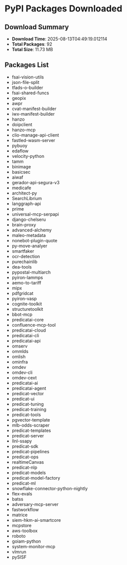 # PyPI Packages Downloaded

## Download Summary
- **Download Time**: 2025-08-13T04:49:19.012114
- **Total Packages**: 92
- **Total Size**: 11.73 MB

## Packages List
- fsai-vision-utils
- json-file-split
- tfads-o-builder
- fsai-shared-funcs
- geopix
- awpr
- cvat-manifest-builder
- iwx-manifest-builder
- hanzo
- doipclient
- hanzo-mcp
- clio-manage-api-client
- fastled-wasm-server
- pybuoy
- edaflow
- velocity-python
- tamm
- binimage
- basicsec
- aiwaf
- gerador-api-segura-v3
- medicafe
- architect-py
- SearchLibrium
- langgraph-api
- prime
- universal-mcp-serpapi
- django-chelseru
- brain-proxy
- advanced-alchemy
- maleo-metadata
- nonebot-plugin-quote
- py-move-analyer
- smartfaker
- ocr-detection
- purechainlib
- dea-tools
- pypostal-multiarch
- pyiron-lammps
- aemo-to-tariff
- mipx
- pdfgridcat
- pyiron-vasp
- cognite-toolkit
- structuretoolkit
- bbot-mcp
- predicatai-core
- confluence-mcp-tool
- predicatai-cloud
- predicatai-cli
- predicatai-api
- omserv
- ommlds
- omlish
- ominfra
- omdev
- omdev-cli
- omdev-cext
- predicatai-ai
- predicatai-agent
- predicat-vector
- predicat-ui
- predicat-tuning
- predicat-training
- predicat-tools
- pgvector-template
- mlb-odds-scraper
- predicat-templates
- predicat-server
- llnl-ssapy
- predicat-sdk
- predicat-pipelines
- predicat-ops
- realtimeCanvas
- predicat-nlp
- predicat-models
- predicat-model-factory
- predicat-ml
- snowflake-connector-python-nightly
- flex-evals
- batss
- adversary-mcp-server
- fastworkflow
- matrice
- siem-hkm-ai-smartcore
- mcpstore
- aws-toolbox
- roboto
- goiam-python
- system-monitor-mcp
- vlmrun
- pySISF
